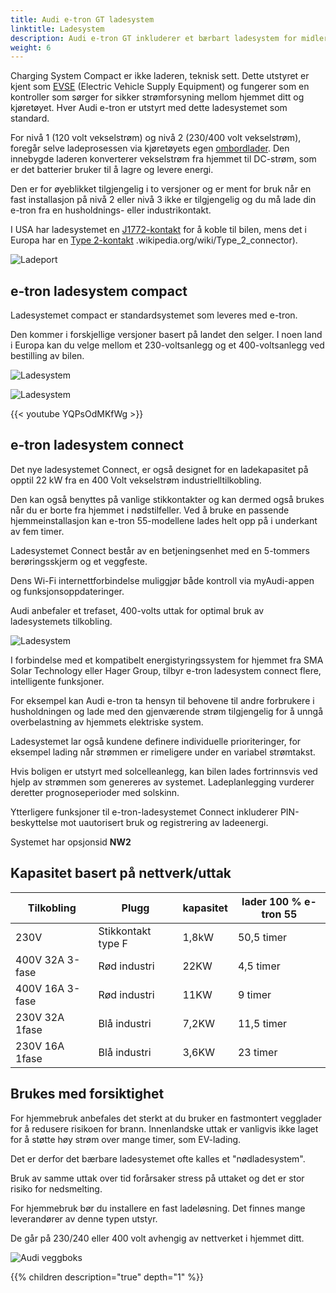 ```yaml
---
title: Audi e-tron GT ladesystem
linktitle: Ladesystem
description: Audi e-tron GT inkluderer et bærbart ladesystem for midlertidig lading 1 og 2.
weight: 6
---
```


Charging System Compact er ikke laderen, teknisk sett. Dette utstyret er kjent som [EVSE](https://en.wikipedia.org/wiki/Charging_station) (Electric Vehicle Supply Equipment) og fungerer som en kontroller som sørger for sikker strømforsyning mellom hjemmet ditt og kjøretøyet. Hver Audi e-tron er utstyrt med dette ladesystemet som standard.

For nivå 1 (120 volt vekselstrøm) og nivå 2 (230/400 volt vekselstrøm), foregår selve ladeprosessen via kjøretøyets egen [ombordlader](../onboardcharger/). Den innebygde laderen konverterer vekselstrøm fra hjemmet til DC-strøm, som er det batterier bruker til å lagre og levere energi.

Den er for øyeblikket tilgjengelig i to versjoner og er ment for bruk når en fast installasjon på nivå 2 eller nivå 3 ikke er tilgjengelig og du må lade din e-tron fra en husholdnings- eller industrikontakt.

I USA har ladesystemet en [J1772-kontakt](https://en.wikipedia.org/wiki/SAE_J1772) for å koble til bilen, mens det i Europa har en [Type 2-kontakt](https://no) .wikipedia.org/wiki/Type_2_connector).

![Ladeport](chargeport_left.jpg "Type 2 Ladeport")

## e-tron ladesystem compact

Ladesystemet compact er standardsystemet som leveres med e-tron.

Den kommer i forskjellige versjoner basert på landet den selger. I noen land i Europa kan du velge
mellom et 230-voltsanlegg og et 400-voltsanlegg ved bestilling av bilen.

![Ladesystem](chargingsystemcompact2.jpg "Ladesystem kompakt")

![Ladesystem](chargingsystemcompact.jpg "Ladesystem kompakt")

{{< youtube YQPsOdMKfWg >}}

## e-tron ladesystem connect

Det nye ladesystemet Connect, er også designet for en ladekapasitet på opptil 22 kW fra en 400 Volt vekselstrøm industrielltilkobling.

Den kan også benyttes på vanlige stikkontakter og kan dermed også brukes når du er borte fra hjemmet i nødstilfeller. Ved å bruke en passende hjemmeinstallasjon kan e-tron 55-modellene lades helt opp på i underkant av fem timer.

Ladesystemet Connect består av en betjeningsenhet med en 5-tommers berøringsskjerm og et veggfeste.

Dens Wi-Fi internettforbindelse muliggjør både kontroll via myAudi-appen og funksjonsoppdateringer.

Audi anbefaler et trefaset, 400-volts uttak for optimal bruk av ladesystemets tilkobling.

![Ladesystem](chargingsystemconnect.jpg "Ladesystem koble til")

I forbindelse med et kompatibelt energistyringssystem for hjemmet fra SMA Solar Technology eller Hager Group, tilbyr e-tron ladesystem connect flere, intelligente funksjoner.

For eksempel kan Audi e-tron ta hensyn til behovene til andre forbrukere i husholdningen og lade med den gjenværende strøm tilgjengelig for å unngå overbelastning av hjemmets elektriske system.

Ladesystemet lar også kundene definere individuelle prioriteringer, for eksempel lading når strømmen er rimeligere under en variabel strømtakst.

Hvis boligen er utstyrt med solcelleanlegg, kan bilen lades fortrinnsvis ved hjelp av strømmen som genereres av systemet. Ladeplanlegging vurderer deretter prognoseperioder med solskinn.

Ytterligere funksjoner til e-tron-ladesystemet Connect inkluderer PIN-beskyttelse mot uautorisert bruk og registrering av ladeenergi.

Systemet har opsjonsid **NW2**

## Kapasitet basert på nettverk/uttak

| Tilkobling | Plugg | kapasitet | lader 100 % e-tron 55 |
| ------| ------| ---- |------- |
| 230V | Stikkontakt type F | 1,8kW | 50,5 timer |
| 400V 32A 3-fase | Rød industri | 22KW | 4,5 timer |
| 400V 16A 3-fase | Rød industri | 11KW | 9 timer |
| 230V 32A 1fase | Blå industri | 7,2KW | 11,5 timer |
| 230V 16A 1fase | Blå industri | 3,6KW | 23 timer |

## Brukes med forsiktighet

For hjemmebruk anbefales det sterkt at du bruker en fastmontert vegglader for å redusere risikoen for brann. Innenlandske uttak er vanligvis ikke laget for å støtte høy strøm over mange timer, som EV-lading.

Det er derfor det bærbare ladesystemet ofte kalles et "nødladesystem".

Bruk av samme uttak over tid forårsaker stress på uttaket og det er stor risiko for nedsmelting.

For hjemmebruk bør du installere en fast ladeløsning. Det finnes mange leverandører av denne typen utstyr.

De går på 230/240 eller 400 volt avhengig av nettverket i hjemmet ditt.

![Audi veggboks](audiwallbox.jpg "Installer et kablet nivå 2 ladesystem")

{{% children description="true" depth="1" %}}
